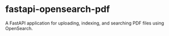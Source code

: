 # fastapi-opensearch-pdf
A FastAPI application for uploading, indexing, and searching PDF files using OpenSearch.

